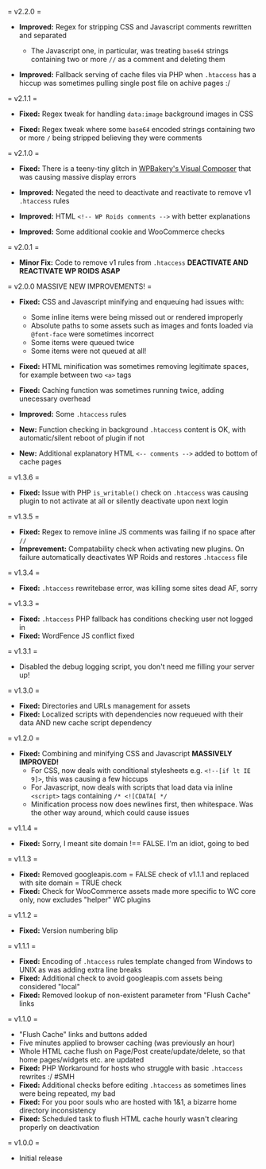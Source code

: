 = v2.2.0 =

- **Improved:** Regex for stripping CSS and Javascript comments rewritten and separated
	* The Javascript one, in particular, was treating `base64` strings containing two or more `//` as a comment and deleting them
	
- **Improved:** Fallback serving of cache files via PHP when `.htaccess` has a hiccup was sometimes pulling single post file on achive pages :/

= v2.1.1 =

- **Fixed:** Regex tweak for handling `data:image` background images in CSS

- **Fixed:** Regex tweak where some `base64` encoded strings containing two or more `/` being stripped believing they were comments

= v2.1.0 =

- **Fixed:** There is a teeny-tiny glitch in [WPBakery's Visual Composer](https://vc.wpbakery.com/) that was causing massive display errors

- **Improved:** Negated the need to deactivate and reactivate to remove v1 `.htaccess` rules

- **Improved:** HTML `<!-- WP Roids comments -->` with better explanations

- **Improved:** Some additional cookie and WooCommerce checks

= v2.0.1 =

- **Minor Fix:** Code to remove v1 rules from `.htaccess` **DEACTIVATE AND REACTIVATE WP ROIDS ASAP**

= v2.0.0 MASSIVE NEW IMPROVEMENTS! =

- **Fixed:** CSS and Javascript minifying and enqueuing had issues with:
	* Some inline items were being missed out or rendered improperly
	* Absolute paths to some assets such as images and fonts loaded via `@font-face` were sometimes incorrect
	* Some items were queued twice
	* Some items were not queued at all!
	
- **Fixed:** HTML minification was sometimes removing legitimate spaces, for example between two `<a>` tags
	
- **Fixed:** Caching function was sometimes running twice, adding unecessary overhead
	
- **Improved:** Some `.htaccess` rules
- **New:** Function checking in background `.htaccess` content is OK, with automatic/silent reboot of plugin if not
- **New:** Additional explanatory HTML `<-- comments -->` added to bottom of cache pages

= v1.3.6 =

- **Fixed:** Issue with PHP `is_writable()` check on `.htaccess` was causing plugin to not activate at all or silently deactivate upon next login

= v1.3.5 =

- **Fixed:** Regex to remove inline JS comments was failing if no space after `//`
- **Imprevement:** Compatability check when activating new plugins. On failure automatically deactivates WP Roids and restores `.htaccess` file

= v1.3.4 =

 - **Fixed:** `.htaccess` rewritebase error, was killing some sites dead AF, sorry

= v1.3.3 =

 - **Fixed:** `.htaccess` PHP fallback has conditions checking user not logged in
 - **Fixed:** WordFence JS conflict fixed

= v1.3.1 =

 - Disabled the debug logging script, you don't need me filling your server up!

= v1.3.0 =

 - **Fixed:** Directories and URLs management for assets
 - **Fixed:** Localized scripts with dependencies now requeued with their data AND new cache script dependency

= v1.2.0 =

- **Fixed:** Combining and minifying CSS and Javascript **MASSIVELY IMPROVED!**
	* For CSS, now deals with conditional stylesheets e.g. `<!--[if lt IE 9]>`, this was causing a few hiccups
	* For Javascript, now deals with scripts that load data via inline `<script>` tags containing `/* <![CDATA[ */`
	* Minification process now does newlines first, then whitespace. Was the other way around, which could cause issues

= v1.1.4 =

- **Fixed:** Sorry, I meant site domain !== FALSE. I'm an idiot, going to bed

= v1.1.3 =

- **Fixed:** Removed googleapis.com = FALSE check of v1.1.1 and replaced with site domain = TRUE check
- **Fixed:** Check for WooCommerce assets made more specific to WC core only, now excludes "helper" WC plugins

= v1.1.2 =

- **Fixed:** Version numbering blip

= v1.1.1 =

- **Fixed:** Encoding of `.htaccess` rules template changed from Windows to UNIX as was adding extra line breaks
- **Fixed:** Additional check to avoid googleapis.com assets being considered "local"
- **Fixed:** Removed lookup of non-existent parameter from "Flush Cache" links

= v1.1.0 =

- "Flush Cache" links and buttons added
- Five minutes applied to browser caching (was previously an hour)
- Whole HTML cache flush on Page/Post create/update/delete, so that home pages/widgets etc. are updated
- **Fixed:** PHP Workaround for hosts who struggle with basic `.htaccess` rewrites :/ #SMH
- **Fixed:** Additional checks before editing `.htaccess` as sometimes lines were being repeated, my bad
- **Fixed:** For you poor souls who are hosted with 1&1, a bizarre home directory inconsistency
- **Fixed:** Scheduled task to flush HTML cache hourly wasn't clearing properly on deactivation

= v1.0.0 =

- Initial release